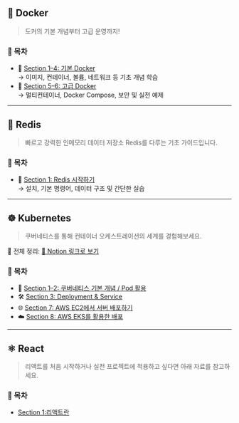 ## 🐳 Docker

> 도커의 기본 개념부터 고급 운영까지!

### 📂 목차

- 🔹 [Section 1–4: 기본 Docker](section1-4/Basic-Docker.md)  
  → 이미지, 컨테이너, 볼륨, 네트워크 등 기초 개념 학습  
- 🔸 [Section 5–6: 고급 Docker](section5-8/Advanced-Docker.md)  
  → 멀티컨테이너, Docker Compose, 보안 및 실전 예제

---

## 🔴 Redis

> 빠르고 강력한 인메모리 데이터 저장소 Redis를 다루는 기초 가이드입니다.

### 📂 목차

- 🧠 [Section 1: Redis 시작하기](redis/section1.md)  
  → 설치, 기본 명령어, 데이터 구조 및 간단한 실습

---

## ☸️ Kubernetes

> 쿠버네티스를 통해 컨테이너 오케스트레이션의 세계를 경험해보세요.

📘 전체 정리: [📝 Notion 링크로 보기](https://jscode.notion.site/12711062ff078055bd91e22b3f3e8992?pvs=4)

### 📂 목차

- 🐣 [Section 1–2: 쿠버네티스 기본 개념 / Pod 활용](kubernates/section1&2.md)  
- 🛠️ [Section 3: Deployment & Service](kubernates/section3.md)  
- 🌐 [Section 7: AWS EC2에서 서버 배포하기](kubernates/section7.md)  
- ☁️ [Section 8: AWS EKS를 활용한 배포](kubernates/section8.md)

---

## ⚛️ React

> 리액트를 처음 시작하거나 실전 프로젝트에 적용하고 싶다면 아래 자료를 참고하세요.

### 📂 목차

- [Section 1:리액트란](react/section1.md)
